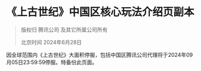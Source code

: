 # 《上古世纪》中国区核心玩法介绍页副本
> 版权归 腾讯公司 及其它所属公司所有
> 
> 北京时间 2024年6月28日

因全球范围内《上古世纪》大面积停服，包括中国区腾讯公司代理将于2024年09月05日23:59:59停服。特备份此页面。